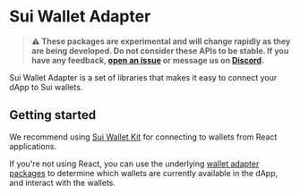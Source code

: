 # Sui Wallet Adapter

> **⚠️ These packages are experimental and will change rapidly as they are being developed. Do not
> consider these APIs to be stable. If you have any feedback,
> [open an issue](https://github.com/MystenLabs/sui/issues/new/choose) or message us on
> [Discord](https://discord.gg/Sui).**

Sui Wallet Adapter is a set of libraries that makes it easy to connect your dApp to Sui wallets.

## Getting started

We recommend using [Sui Wallet Kit](./wallet-kit/README.md) for connecting to wallets from React
applications.

If you're not using React, you can use the underlying [wallet adapter packages](./adapters/) to
determine which wallets are currently available in the dApp, and interact with the wallets.
